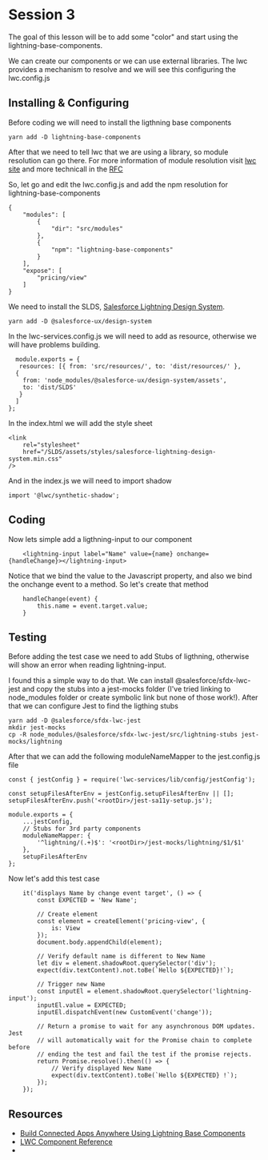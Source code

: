 # Session 3
The goal of this lesson will be to add some "color" and start using the lightning-base-components. 

We can create our components or we can use external libraries. The lwc provides a mechanism to resolve and we will see this configuring the lwc.config.js


## Installing & Configuring
Before coding we will need to install the ligthning base components

````
yarn add -D lightning-base-components
````

After that we need to tell lwc that we are using a library, so module resolution can go there. For more information of module resolution visit [lwc site](https://lwc.dev/guide/es_modules#module-resolution) and more technicall in the [RFC](https://rfcs.lwc.dev/rfcs/lwc/0020-module-resolution)

So, let go and edit the lwc.config.js and add the npm resolution for lightning-base-components

````
{
    "modules": [
        {
            "dir": "src/modules"
        },
        {
            "npm": "lightning-base-components"
        }       
    ],
    "expose": [
        "pricing/view"
    ]
}
````


We need to install the SLDS, [Salesforce Lightning Design System](https://www.lightningdesignsystem.com/).

````
yarn add -D @salesforce-ux/design-system
````

In the  lwc-services.config.js we will need to add as resource, otherwise we will have problems building.

````
  module.exports = {
   resources: [{ from: 'src/resources/', to: 'dist/resources/' },
  {
    from: 'node_modules/@salesforce-ux/design-system/assets',
    to: 'dist/SLDS'
   }
  ]
};
`````

In the index.html we will add the style sheet

`````
<link
    rel="stylesheet"
    href="/SLDS/assets/styles/salesforce-lightning-design-system.min.css"
/>
`````

And in the index.js we will need to import shadow

`````
import '@lwc/synthetic-shadow';
`````


## Coding

Now lets simple add a ligthning-input to our component

````
    <lightning-input label="Name" value={name} onchange={handleChange}></lightning-input>
````

Notice that we bind the value to the Javascript property, and also we bind the onchange event to a method. So let's create that method

````
    handleChange(event) {
        this.name = event.target.value;
    }
````

## Testing

Before adding the test case we need to add Stubs of ligthning, otherwise will show an error when reading lightning-input. 

I found this a simple way to do that. We can install @salesforce/sfdx-lwc-jest and copy the stubs into a jest-mocks folder (I've tried linking to node_modules folder or create symbolic link but none of those work!).  After that we can configure Jest to find the ligthing stubs

````
yarn add -D @salesforce/sfdx-lwc-jest
mkdir jest-mocks
cp -R node_modules/@salesforce/sfdx-lwc-jest/src/lightning-stubs jest-mocks/lightning
````

After that we can add the following moduleNameMapper to the jest.config.js file

````
const { jestConfig } = require('lwc-services/lib/config/jestConfig');

const setupFilesAfterEnv = jestConfig.setupFilesAfterEnv || [];
setupFilesAfterEnv.push('<rootDir>/jest-sa11y-setup.js');

module.exports = {
    ...jestConfig,
    // Stubs for 3rd party components
    moduleNameMapper: {
        '^lightning/(.+)$': '<rootDir>/jest-mocks/lightning/$1/$1'
    },
    setupFilesAfterEnv
};

````



Now let's add this test case 

````
    it('displays Name by change event target', () => {
        const EXPECTED = 'New Name';

        // Create element
        const element = createElement('pricing-view', {
            is: View
        });
        document.body.appendChild(element);

        // Verify default name is different to New Name
        let div = element.shadowRoot.querySelector('div');
        expect(div.textContent).not.toBe(`Hello ${EXPECTED}!`);

        // Trigger new Name
        const inputEl = element.shadowRoot.querySelector('lightning-input');
        inputEl.value = EXPECTED;
        inputEl.dispatchEvent(new CustomEvent('change'));

        // Return a promise to wait for any asynchronous DOM updates. Jest
        // will automatically wait for the Promise chain to complete before
        // ending the test and fail the test if the promise rejects.
        return Promise.resolve().then(() => {
            // Verify displayed New Name
            expect(div.textContent).toBe(`Hello ${EXPECTED} !`);
        });
    });
````

## Resources

* [Build Connected Apps Anywhere Using Lightning Base Components](https://developer.salesforce.com/blogs/2020/12/build-connected-apps-anywhere-using-lightning-base-components.html)
* [LWC Component Reference](https://developer.salesforce.com/docs/component-library/overview/components)
* 

